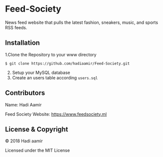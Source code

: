 # Feed-Society
News feed website that pulls the latest fashion, sneakers, music, and sports RSS feeds.

## Installation

1.Clone the Repository to your www directory
   ```
   $ git clone https://github.com/hadiaamir/Feed-Society.git
   ```
2. Setup your MySQL database
3. Create an users table according ```users.sql```

## Contributors

Name: Hadi Aamir 

Feed Society Website: https://www.feedsociety.ml

## License & Copyright

© 2018 Hadi aamir

Licensed under the MIT License

